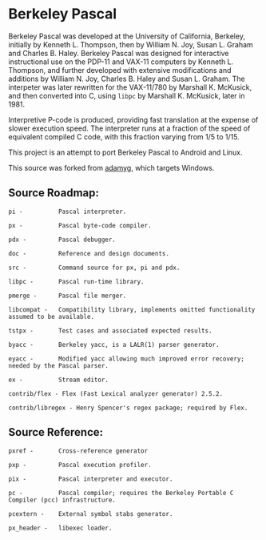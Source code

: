 # Berkeley Pascal

Berkeley Pascal was developed at the University of California, Berkeley, initially by Kenneth L. Thompson, then by William N. Joy, Susan L. Graham and Charles B. Haley. Berkeley Pascal was designed for interactive instructional use on the PDP-11 and VAX-11 computers by Kenneth L. Thompson, and further developed with extensive modifications and additions by William N. Joy, Charles B. Haley and Susan L. Graham. The interpeter was later rewritten for the VAX-11/780 by Marshall K. McKusick, and then converted into C, using `libpc` by Marshall K. McKusick, later in 1981.

Interpretive P-code is produced, providing fast translation at the expense of slower execution speed. The interpreter runs at a fraction of the speed of equivalent compiled C code, with this fraction varying from 1/5 to 1/15.

This project is an attempt to port Berkeley Pascal to Android and Linux.

This source was forked from [adamyg](https://github.com/adamyg/berkeley_pascal), which targets Windows.

## Source Roadmap:

    pi -          Pascal interpreter.

    px -          Pascal byte-code compiler.

    pdx -         Pascal debugger.

    doc -         Reference and design documents.

    src -         Command source for px, pi and pdx.

    libpc -       Pascal run-time library.

    pmerge -      Pascal file merger.

    libcompat -   Compatibility library, implements omitted functionality assumed to be available.

    tstpx -       Test cases and associated expected results.

    byacc -       Berkeley yacc, is a LALR(1) parser generator.

    eyacc -       Modified yacc allowing much improved error recovery; needed by the Pascal parser.

    ex -          Stream editor.

    contrib/flex - Flex (Fast Lexical analyzer generator) 2.5.2.

    contrib/libregex - Henry Spencer's regex package; required by Flex.

## Source Reference:

    pxref -       Cross-reference generator

    pxp -         Pascal execution profiler.

    pix -         Pascal interpreter and executor.

    pc -          Pascal compiler; requires the Berkeley Portable C Compiler (pcc) infrastructure.

    pcextern -    External symbol stabs generator.

    px_header -   libexec loader.
